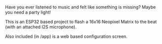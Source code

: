 Have you ever listened to music and felt like something is missing? Maybe you need a party light!

This is an ESP32 based project to flash a 16x16 Neopixel Matrix to the beat (with an attached I2S microphone).

Also included (in /app) is a web based configuration screen.
